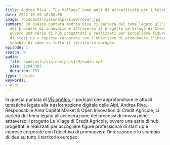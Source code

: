```yaml
---
title: Andrea Riva - “Le Village” come poli di attrattività per i talenti @Sondrio
date: 2022-10-20 18:00:00
image: /podcasts/visionalps/s1e9/cover.jpg
summary: In questa puntata Andrea Riva ci parlerà del tema legato all’accelerazione
  dei processi di innovazione attraverso il progetto Le Vilage di Credit Agricole,
  ovvero una serie di hub progettati e realizzati per accogliere figure professionali
  di start up e imprese corporate con l’obiettivo di promuovere l’interazione e lo
  scambio di idee su tutto il territorio europeo.
episode: 1
season: 9
audio:
  file: /podcasts/visionalps/s1e9/audio.mp3
  size: 12045083
  duration: 753
type: trailer
keywords:
- Alpi
---
```


In questa puntata di [VisionAlps](https://www.visionalps.com/), il podcast che approfondisce le attuali tematiche legate alla trasformazione digitale delle Alpi, Andrea Riva, Responsabile Area Capital Market & Open Innovation di Crédit Agricole, ci parlerà del tema legato all’accelerazione dei processi di innovazione attraverso il progetto Le Vilage di Credit Agricole, ovvero una serie di hub progettati e realizzati per accogliere figure professionali di start up e imprese corporate con l’obiettivo di promuovere l’interazione e lo scambio di idee su tutto il territorio europeo.